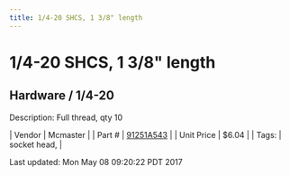 ```yaml
---
title: 1/4-20 SHCS, 1 3/8" length
---
```


# 1/4-20 SHCS, 1 3/8" length
## Hardware / 1/4-20
Description: 	Full thread, qty 10 

| Vendor | Mcmaster | 
| Part # | [91251A543](https://www.mcmaster.com/#91251A543) | 
| Unit Price | $6.04 | 
| Tags: | socket head,  | 

Last updated: Mon May 08 09:20:22 PDT 2017